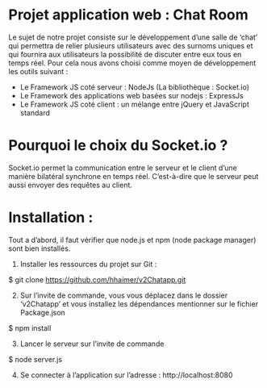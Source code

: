 # Projet application web : Chat Room

 Le sujet de notre projet consiste sur le développement d’une salle de ‘chat’ qui permettra de relier plusieurs utilisateurs avec des surnoms uniques et qui fournira aux utilisateurs la possibilité de discuter entre eux tous en temps réel.
Pour cela nous avons choisi comme moyen de développement les outils suivant :
*	Le Framework JS coté serveur : NodeJs (La bibliothèque : Socket.io)
*	Le Framework des applications web basées sur nodejs : ExpressJs
*	Le Framework JS coté client : un mélange entre jQuery et JavaScript standard

# Pourquoi le choix du Socket.io ?
 Socket.io permet la communication entre le serveur et le client d’une manière bilatéral synchrone en temps réel. C’est-à-dire que le serveur peut aussi envoyer des requêtes au client.
# Installation :
Tout a d’abord, il faut vérifier que node.js et npm (node package manager) sont bien installés.
1.	Installer les ressources du projet sur Git :

$ git clone https://github.com/hhaimer/v2Chatapp.git

2.	Sur l’invite de commande, vous vous déplacez dans le dossier ‘v2Chatapp’ et vous installez les dépendances mentionner sur le fichier Package.json

$ npm install

3.	Lancer le serveur sur l’invite de commande 

$ node server.js

4.	Se connecter à l’application sur l’adresse : http://localhost:8080
